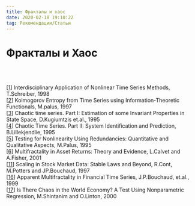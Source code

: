 ```yaml
---
title: Фракталы и хаос
date: 2020-02-18 19:10:22
tag: Рекомендации/Статьи
---
```


# Фракталы и Хаос

<br>

   
<p class="references">
             
<br>     
       [<a href="http://www.smartquant.com/references/Chaos/chaos2.pdf">1</a>]
                  Interdisciplinary Application of Nonlinear Time Series
                  Methods, T.Schreiber, 1998
   
<br>     
       [<a href="http://www.smartquant.com/references/Chaos/chaos3.pdf">2</a>]
                  Kolmogorov Entropy from Time Series using
                  Information-Theoretic Functionals, M.palus, 1997
   
<br>     
       [<a href="http://www.smartquant.com/references/Chaos/chaos4.pdf">3</a>]
                  Chaotic time series. Part I: Estimation of some Invariant
                  Properties in State Space, D.Kugiumtzis et.al., 1995
   
<br>     
       [<a href="http://www.smartquant.com/references/Chaos/chaos5.pdf">4</a>]
                  Chaotic Time Series. Part II: System Identification and
                  Prediction, B.Lillekjendlie, 1995
   
<br>     
       [<a href="http://www.smartquant.com/references/Chaos/chaos6.pdf">5</a>]
      Testing for Nonlinearity Using Redundancies: Quantitative and Qualitative
      Aspects, M.Palus, 1995

<br>     
       [<a href="http://www.smartquant.com/references/Chaos/chaos7.pdf">6</a>]
Multifractality in Asset Returns: Theory and Evidence, L.Calvet and A.Fisher, 2001       

<br>     
       [<a href="http://www.smartquant.com/references/Chaos/chaos12.ps">11</a>]
Scaling in Stock Market Data: Stable Laws and Beyond, R.Cont, M.Potters and JP.Bouchaud, 1997

<br>     
       [<a href="http://www.smartquant.com/references/Chaos/chaos17.pdf">16</a>]
Apparent Multifractality in Financial Time Series, J.P.Bouchaud, et.al., 1999

<br>     
       [<a href="http://www.smartquant.com/references/Chaos/chaos18.pdf">17</a>]
Is There Chaos in the World Economy? A Test Using Nonparametric Regression,
M.Shintanim and O.Linton, 2000



</p>        
